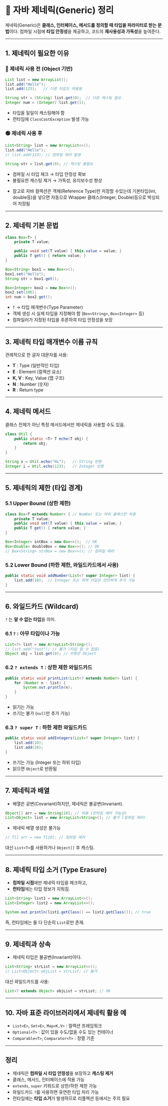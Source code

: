 # 📘 자바 제네릭(Generic) 정리

제네릭(Generic)은 **클래스, 인터페이스, 메서드를 정의할 때 타입을 파라미터로 받는 문법**이다.
컴파일 시점에 **타입 안정성**을 제공하고, 코드의 **재사용성과 가독성**을 높여준다.

---

## 1. 제네릭이 필요한 이유

### 🔴 제네릭 사용 전 (Object 기반)

```java
List list = new ArrayList();
list.add("Hello");
list.add(123);   // 다른 타입도 허용됨

String str = (String) list.get(0);  // 다운 캐스팅 필요
Integer num = (Integer) list.get(1);
```

* 타입을 일일이 캐스팅해야 함
* 런타임에 `ClassCastException` 발생 가능

### 🟢 제네릭 사용 후

```java
List<String> list = new ArrayList<>();
list.add("Hello");
// list.add(123); // 컴파일 에러 발생

String str = list.get(0); // 캐스팅 불필요
```

* 컴파일 시 타입 체크 → 타입 안정성 확보
* 불필요한 캐스팅 제거 → 가독성, 유지보수성 향상
- 참고로 자바 컬렉션은 객체(Reference Type)만 저장할 수있는데 기본타입(int, double등)을 넣으면 자동으로 Wrapper 클래스(Integer, Double)등으로 박싱되어 저장됨


---

## 2. 제네릭 기본 문법

```java
class Box<T> {
    private T value;

    public void set(T value) { this.value = value; }
    public T get() { return value; }
}
```

```java
Box<String> box1 = new Box<>();
box1.set("Hello");
String str = box1.get();

Box<Integer> box2 = new Box<>();
box2.set(100);
int num = box2.get();
```

* `T` → 타입 매개변수(Type Parameter)
* 객체 생성 시 실제 타입을 지정해야 함 (`Box<String>`, `Box<Integer>` 등)
* 컴파일러가 지정된 타입을 추론하여 타입 안정성을 보장

---

## 3. 제네릭 타입 매개변수 이름 규칙

관례적으로 한 글자 대문자를 사용:

* **T** : Type (일반적인 타입)
* **E** : Element (컬렉션 요소)
* **K, V** : Key, Value (맵 구조)
* **N** : Number (숫자)
* **R** : Return type

---

## 4. 제네릭 메서드

클래스 전체가 아닌 특정 메서드에서만 제네릭을 사용할 수도 있음.

```java
class Util {
    public static <T> T echo(T obj) {
        return obj;
    }
}

String s = Util.echo("Hi");   // String 반환
Integer i = Util.echo(123);   // Integer 반환
```

---

## 5. 제네릭의 제한 (타입 경계)

### 5.1 Upper Bound (상한 제한)

```java
class Box<T extends Number> { // Number 또는 하위 클래스만 허용
    private T value;
    public void set(T value) { this.value = value; }
    public T get() { return value; }
}

Box<Integer> intBox = new Box<>();  // OK
Box<Double> doubleBox = new Box<>(); // OK
// Box<String> strBox = new Box<>(); // 컴파일 에러
```

### 5.2 Lower Bound (하한 제한, 와일드카드에서 사용)

```java
public static void addNumber(List<? super Integer> list) {
    list.add(10);  // Integer 또는 하위 타입은 안전하게 추가 가능
}
```

---

## 6. 와일드카드 (Wildcard)

`?` 는 **알 수 없는 타입**을 의미.

### 6.1 `?` : 아무 타입이나 가능

```java
List<?> list = new ArrayList<String>();
// list.add("test"); // 불가 (타입 알 수 없음)
Object obj = list.get(0); // 반환은 Object
```

### 6.2 `? extends T` : 상한 제한 와일드카드

```java
public static void printList(List<? extends Number> list) {
    for (Number n : list) {
        System.out.println(n);
    }
}
```

* 읽기는 가능
* 쓰기는 불가 (`null`만 추가 가능)

### 6.3 `? super T` : 하한 제한 와일드카드

```java
public static void addIntegers(List<? super Integer> list) {
    list.add(10);
    list.add(20);
}
```

* 쓰기는 가능 (Integer 또는 하위 타입)
* 읽으면 `Object`로 반환됨

---

## 7. 제네릭과 배열

* 배열은 공변(Covariant)하지만, 제네릭은 불공변(Invariant).

```java
Object[] arr = new String[10]; // 허용 (런타임 에러 가능성)
List<Object> list = new ArrayList<String>(); // 불가 (컴파일 에러)
```

* 제네릭 배열 생성은 불가능

```java
// T[] arr = new T[10]; // 컴파일 에러
```

대신 `List<T>`를 사용하거나 `Object[]` 후 캐스팅.

---

## 8. 제네릭 타입 소거 (Type Erasure)

* **컴파일 시점**에만 제네릭 타입을 체크하고,
* **런타임**에는 타입 정보가 지워짐.

```java
List<String> list1 = new ArrayList<>();
List<Integer> list2 = new ArrayList<>();

System.out.println(list1.getClass() == list2.getClass()); // true
```

즉, 런타임에는 둘 다 단순히 `List`로만 존재.

---

## 9. 제네릭과 상속

* 제네릭 타입은 불공변(Invariant)이다.

```java
List<String> strList = new ArrayList<>();
// List<Object> objList = strList; // 불가
```

대신 와일드카드를 사용:

```java
List<? extends Object> objList = strList; // OK
```

---

## 10. 자바 표준 라이브러리에서 제네릭 활용 예

* `List<E>`, `Set<E>`, `Map<K,V>` : 컬렉션 프레임워크
* `Optional<T>` : 값이 있을 수도/없을 수도 있는 컨테이너
* `Comparable<T>`, `Comparator<T>` : 정렬 기준

---

## 정리

* 제네릭은 **컴파일 시 타입 안정성**을 보장하고 **캐스팅 제거**
* 클래스, 메서드, 인터페이스에 적용 가능
* `extends`, `super` 키워드로 상한/하한 제한 가능
* 와일드카드 `?`를 사용하면 유연한 타입 처리 가능
* 런타임에는 **타입 소거**가 발생하므로 리플렉션 등에서는 주의 필요